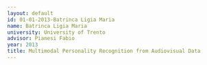 ```yaml
---
layout: default 
id: 01-01-2013-Batrinca Ligia Maria
name: Batrinca Ligia Maria
university: University of Trento
advisor: Pianesi Fabio
year: 2013
title: Multimodal Personality Recognition from Audiovisual Data
---
```


